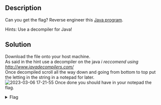## Description

Can you get the flag?
Reverse engineer this [Java program](https://artifacts.picoctf.net/c/209/KeygenMe.class).


Hints: Use a decompiler for Java!


## Solution

Download the file onto your host machine. <br>
As said in the hint use a decompiler on the java *i reccomend using http://www.javadecompilers.com/* <br>
Once decompiled scroll all the way down and going from bottom to top put the letting in the string in a notepad for later. <br>
![2023-03-06 17-21-55](https://user-images.githubusercontent.com/66439855/223256245-fbe26eec-17d0-4faf-ba45-8ce214d1831c.gif)
Once done you should have in your notepad the flag. <br>



<details>
  <summary>Flag</summary>
  
  
    picoCTF{70011ng_r3qu11r3d_2bfe1a0d}

</details>



